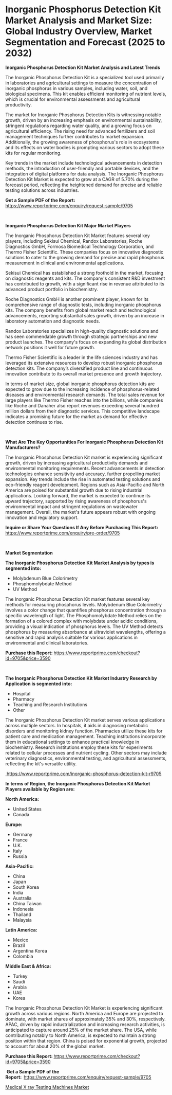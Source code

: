 <p><h1>Inorganic Phosphorus Detection Kit Market Analysis and Market Size: Global Industry Overview, Market Segmentation and Forecast (2025 to 2032)</h1></p><p><strong>Inorganic Phosphorus Detection Kit Market Analysis and Latest Trends</strong></p>
<p><p>The Inorganic Phosphorus Detection Kit is a specialized tool used primarily in laboratories and agricultural settings to measure the concentration of inorganic phosphorus in various samples, including water, soil, and biological specimens. This kit enables efficient monitoring of nutrient levels, which is crucial for environmental assessments and agricultural productivity.</p><p>The market for Inorganic Phosphorus Detection Kits is witnessing notable growth, driven by an increasing emphasis on environmental sustainability, stringent regulations regarding water quality, and a growing focus on agricultural efficiency. The rising need for advanced fertilizers and soil management techniques further contributes to market expansion. Additionally, the growing awareness of phosphorus's role in ecosystems and its effects on water bodies is prompting various sectors to adopt these kits for regular monitoring.</p><p>Key trends in the market include technological advancements in detection methods, the introduction of user-friendly and portable devices, and the integration of digital platforms for data analysis. The Inorganic Phosphorus Detection Kit Market is expected to grow at a CAGR of 5.70% during the forecast period, reflecting the heightened demand for precise and reliable testing solutions across industries.</p></p>
<p><strong>Get a Sample PDF of the Report:&nbsp;</strong> <a href="https://www.reportprime.com/enquiry/request-sample/9705?utm_campaign=2189&utm_medium=2&utm_source=Github&utm_content=ia&utm_term=20032025&utm_id=inorganic-phosphorus-detection-kit">https://www.reportprime.com/enquiry/request-sample/9705</a></p>
<p>&nbsp;</p>
<p><strong>Inorganic Phosphorus Detection Kit Major Market Players</strong></p>
<p><p>The Inorganic Phosphorus Detection Kit Market features several key players, including Sekisui Chemical, Randox Laboratories, Roche Diagnostics GmbH, Formosa Biomedical Technology Corporation, and Thermo Fisher Scientific. These companies focus on innovative diagnostic solutions to cater to the growing demand for precise and rapid phosphorus measurement in clinical and environmental applications.</p><p>Sekisui Chemical has established a strong foothold in the market, focusing on diagnostic reagents and kits. The company's consistent R&D investment has contributed to growth, with a significant rise in revenue attributed to its advanced product portfolio in biochemistry.</p><p>Roche Diagnostics GmbH is another prominent player, known for its comprehensive range of diagnostic tests, including inorganic phosphorus kits. The company benefits from global market reach and technological advancements, reporting substantial sales growth, driven by an increase in laboratory automation and diagnostic needs.</p><p>Randox Laboratories specializes in high-quality diagnostic solutions and has seen commendable growth through strategic partnerships and new product launches. The company's focus on expanding its global distribution network positions it well for future growth.</p><p>Thermo Fisher Scientific is a leader in the life sciences industry and has leveraged its extensive resources to develop robust inorganic phosphorus detection kits. The company’s diversified product line and continuous innovation contribute to its overall market presence and growth trajectory.</p><p>In terms of market size, global inorganic phosphorus detection kits are expected to grow due to the increasing incidence of phosphorus-related diseases and environmental research demands. The total sales revenue for large players like Thermo Fisher reaches into the billions, while companies like Roche and Danaher also report revenues exceeding several hundred million dollars from their diagnostic services. This competitive landscape indicates a promising future for the market as demand for effective detection continues to rise.</p></p>
<p>&nbsp;</p>
<p><strong>What Are The Key Opportunities For Inorganic Phosphorus Detection Kit Manufacturers?</strong></p>
<p><p>The Inorganic Phosphorus Detection Kit market is experiencing significant growth, driven by increasing agricultural productivity demands and environmental monitoring requirements. Recent advancements in detection technologies enhance sensitivity and accuracy, further propelling market expansion. Key trends include the rise in automated testing solutions and eco-friendly reagent development. Regions such as Asia-Pacific and North America are poised for substantial growth due to rising industrial applications. Looking forward, the market is expected to continue its upward trajectory, supported by rising awareness of phosphorus's environmental impact and stringent regulations on wastewater management. Overall, the market's future appears robust with ongoing innovation and regulatory support.</p></p>
<p><strong>Inquire or Share Your Questions If Any Before Purchasing This Report:</strong> <a href="https://www.reportprime.com/enquiry/pre-order/9705?utm_campaign=2189&utm_medium=2&utm_source=Github&utm_content=ia&utm_term=20032025&utm_id=inorganic-phosphorus-detection-kit">https://www.reportprime.com/enquiry/pre-order/9705</a></p>
<p>&nbsp;</p>
<p><strong>Market Segmentation</strong></p>
<p><strong>The Inorganic Phosphorus Detection Kit Market Analysis by types is segmented into:</strong></p>
<p><ul><li>Molybdenum Blue Colorimetry</li><li>Phosphomolybdate Method</li><li>UV Method</li></ul></p>
<p><p>The Inorganic Phosphorus Detection Kit market features several key methods for measuring phosphorus levels. Molybdenum Blue Colorimetry involves a color change that quantifies phosphorus concentration through a specific wavelength of light. The Phosphomolybdate Method relies on the formation of a colored complex with molybdate under acidic conditions, providing a visual indication of phosphorus levels. The UV Method detects phosphorus by measuring absorbance at ultraviolet wavelengths, offering a sensitive and rapid analysis suitable for various applications in environmental and clinical laboratories.</p></p>
<p><strong>Purchase this Report:&nbsp;</strong><a href="https://www.reportprime.com/checkout?id=9705&price=3590&utm_campaign=2189&utm_medium=2&utm_source=Github&utm_content=ia&utm_term=20032025&utm_id=inorganic-phosphorus-detection-kit">https://www.reportprime.com/checkout?id=9705&price=3590</a></p>
<p>&nbsp;</p>
<p><strong>The Inorganic Phosphorus Detection Kit Market Industry Research by Application is segmented into:</strong></p>
<p><ul><li>Hospital</li><li>Pharmacy</li><li>Teaching and Research Institutions</li><li>Other</li></ul></p>
<p><p>The Inorganic Phosphorus Detection Kit market serves various applications across multiple sectors. In hospitals, it aids in diagnosing metabolic disorders and monitoring kidney function. Pharmacies utilize these kits for patient care and medication management. Teaching institutions incorporate them in educational settings to enhance practical knowledge in biochemistry. Research institutions employ these kits for experiments related to cellular processes and nutrient cycling. Other sectors may include veterinary diagnostics, environmental testing, and agricultural assessments, reflecting the kit's versatile utility.</p></p>
<p><a href="https://www.reportprime.com/inorganic-phosphorus-detection-kit-r9705?utm_campaign=2189&utm_medium=2&utm_source=Github&utm_content=ia&utm_term=20032025&utm_id=inorganic-phosphorus-detection-kit">&nbsp;https://www.reportprime.com/inorganic-phosphorus-detection-kit-r9705</a></p>
<p><strong>In terms of Region, the Inorganic Phosphorus Detection Kit Market Players available by Region are:</strong></p>
<p>
    <p> <strong> North America: </strong>
        <ul>
            <li>United States</li>
            <li>Canada</li>
        </ul>
        </p> 
    <p> <strong> Europe: </strong>
        <ul>
            <li>Germany</li>
            <li>France</li>
            <li>U.K.</li>
            <li>Italy</li>
            <li>Russia</li>
        </ul>
        </p> 
    <p> <strong> Asia-Pacific: </strong>
        <ul>
            <li>China</li>
            <li>Japan</li>
            <li>South Korea</li>
            <li>India</li>
            <li>Australia</li>
            <li>China Taiwan</li>
            <li>Indonesia</li>
            <li>Thailand</li>
            <li>Malaysia</li>
        </ul>
        </p> 
    <p> <strong> Latin America: </strong>
        <ul>
            <li>Mexico</li>
            <li>Brazil</li>
            <li>Argentina Korea</li>
            <li>Colombia</li>
        </ul>
        </p> 
    <p> <strong> Middle East & Africa: </strong>
        <ul>
            <li>Turkey</li>
            <li>Saudi</li>
            <li>Arabia</li>
            <li>UAE</li>
            <li>Korea</li>
        </ul>
    </p>
    </p>
<p><p>The Inorganic Phosphorus Detection Kit Market is experiencing significant growth across various regions. North America and Europe are projected to dominate, with market shares of approximately 35% and 30%, respectively. APAC, driven by rapid industrialization and increasing research activities, is anticipated to capture around 25% of the market share. The USA, while contributing notably to North America, is expected to maintain a strong position within that region. China is poised for exponential growth, projected to account for about 20% of the global market.</p></p>
<p><strong>Purchase this Report: </strong><a href="https://www.reportprime.com/checkout?id=9705&price=3590&utm_campaign=2189&utm_medium=2&utm_source=Github&utm_content=ia&utm_term=20032025&utm_id=inorganic-phosphorus-detection-kit">https://www.reportprime.com/checkout?id=9705&price=3590</a></p>
<p>&nbsp;<strong>Get a Sample PDF of the Report:&nbsp;&nbsp;</strong><a href="https://www.reportprime.com/enquiry/request-sample/9705?utm_campaign=2189&utm_medium=2&utm_source=Github&utm_content=ia&utm_term=20032025&utm_id=inorganic-phosphorus-detection-kit">https://www.reportprime.com/enquiry/request-sample/9705</a></p>
<p><strong></strong></p>
<p><p><a href="https://github.com/FlorianWolf90/Market-Research-Report-List-1/blob/main/medical-x-ray-testing-machines-market.md?utm_campaign=2189&utm_medium=2&utm_source=Github&utm_content=ia&utm_term=20032025&utm_id=inorganic-phosphorus-detection-kit">Medical X ray Testing Machines Market</a></p></p>